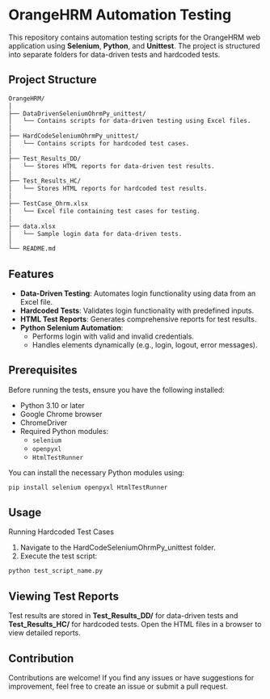 # OrangeHRM Automation Testing

This repository contains automation testing scripts for the OrangeHRM web application using **Selenium**, **Python**, and **Unittest**. The project is structured into separate folders for data-driven tests and hardcoded tests.

## Project Structure

```bash 
OrangeHRM/
│
├── DataDrivenSeleniumOhrmPy_unittest/
│   └── Contains scripts for data-driven testing using Excel files.
│
├── HardCodeSeleniumOhrmPy_unittest/
│   └── Contains scripts for hardcoded test cases.
│
├── Test_Results_DD/
│   └── Stores HTML reports for data-driven test results.
│
├── Test_Results_HC/
│   └── Stores HTML reports for hardcoded test results.
│
├── TestCase_Ohrm.xlsx
│   └── Excel file containing test cases for testing.
│
├── data.xlsx
│   └── Sample login data for data-driven tests.
│
└── README.md
```
## Features

- **Data-Driven Testing**: Automates login functionality using data from an Excel file.
- **Hardcoded Tests**: Validates login functionality with predefined inputs.
- **HTML Test Reports**: Generates comprehensive reports for test results.
- **Python Selenium Automation**:
  - Performs login with valid and invalid credentials.
  - Handles elements dynamically (e.g., login, logout, error messages).

## Prerequisites

Before running the tests, ensure you have the following installed:

- Python 3.10 or later
- Google Chrome browser
- ChromeDriver
- Required Python modules:
  - `selenium`
  - `openpyxl`
  - `HtmlTestRunner`

You can install the necessary Python modules using:
```bash 
pip install selenium openpyxl HtmlTestRunner
```

## Usage
Running Hardcoded Test Cases
1. Navigate to the HardCodeSeleniumOhrmPy_unittest folder.
2. Execute the test script:

```bash 
python test_script_name.py
```

## Viewing Test Reports
Test results are stored in **Test_Results_DD/** for data-driven tests and **Test_Results_HC/** for hardcoded tests.
Open the HTML files in a browser to view detailed reports.

## Contribution
Contributions are welcome! If you find any issues or have suggestions for improvement, feel free to create an issue or submit a pull request.